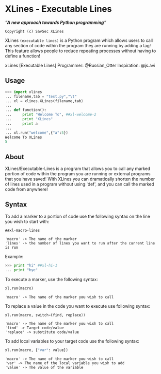 XLines - Executable Lines
=========================

***"A new approach towards Python programming"***

`Copyright (c) SavSec XLines`

XLines `(executable lines)` is a Python program which allows users to call any section of code within the program they are running by adding a tag! This feature allows people to reduce repeating processes without having to define a function!

xLines [Executable Lines]
Programmer: @Russian_Otter
Inspiration: @js.avi

Usage
-----

```python
>>> import xlines
... filename,tab = "test.py","\t"
... xl = xlines.XLines(filename,tab)
... 
... def function():
... 	print "Welcome To", ##xl-welcome-2
... 	print "XLines"
... 	print a
... 
... xl.run("welcome",{"a":5})
Welcome To XLines
5
```

About
-----

XLines/Executable-Lines is a program that allows you to call any marked portion of code within the program you are running or external programs that you have saved!
With XLines you can dramatically shorten the number of lines used in a program without using 'def', and you can call the marked code from anywhere!

Syntax
------

To add a marker to a portion of code use the following syntax on the line you wish to start with:
	
	##xl-macro-lines
	
	'macro' -> The name of the marker
	'lines' -> the number of lines you want to run after the current line is run

Example:

```python
>>> print "hi" ##xl-hi-1
... print "bye"
```


To execute a marker, use the following syntax:
	
```python
xl.run(macro)
```

	'macro' -> The name of the marker you wish to call


To replace a value in the code you want to execute use following syntax:

```python
xl.run(macro, switch=(find, replace))
```

	'macro' -> The name of the marker you wish to call
	'find' -> Target code/value
	'replace' -> substitute code/value


To add local variables to your target code use the following syntax:

```python
xl.run(macro, {"var": value})
```

	'macro' -> The name of the marker you wish to call
	'var' -> The name of the local variable you wish to add
	'value' -> The value of the variable
